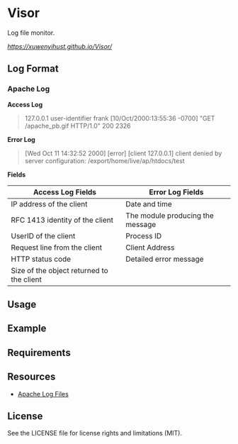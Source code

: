 # Visor
Log file monitor.

 *https://xuwenyihust.github.io/Visor/*

## Log Format
### Apache Log

**Access Log**
> 127.0.0.1 user-identifier frank [10/Oct/2000:13:55:36 -0700] "GET /apache_pb.gif HTTP/1.0" 200 2326

**Error Log**
> [Wed Oct 11 14:32:52 2000] [error] [client 127.0.0.1] client denied by server configuration: /export/home/live/ap/htdocs/test

**Fields**

|Access Log Fields|Error Log Fields|
|-----|-----|
|IP address of the client|Date and time|
|RFC 1413 identity of the client|The module producing the message|
|UserID of the client|Process ID|
|Request line from the client|Client Address|
|HTTP status code|Detailed error message|
|Size of the object returned to the client||


## Usage

## Example

## Requirements

## Resources
* [Apache Log Files](https://httpd.apache.org/docs/1.3/logs.html)

## License
See the LICENSE file for license rights and limitations (MIT).

